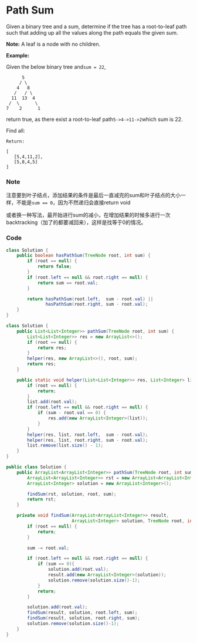 # Path Sum

Given a binary tree and a sum, determine if the tree has a root-to-leaf path such that adding up all the values along the path equals the given sum.

**Note:** A leaf is a node with no children.

**Example:**

Given the below binary tree and`sum = 22`,

```
      5
     / \
    4   8
   /   / \
  11  13  4
 /  \      \
7    2      1
```

return true, as there exist a root-to-leaf path`5->4->11->2`which sum is 22.

Find all:

```
Return:

[
   [5,4,11,2],
   [5,8,4,5]
]
```

### Note

注意要到叶子结点，添加结果的条件是最后一直减完的sum和叶子结点的大小一样，不能是`sum == 0`，因为不然递归会直接return void

或者换一种写法，最开始进行sum的减小，在增加结果的时候多进行一次backtracking（加了的都要减回来），这样是找等于0的情况。

### Code

```java
class Solution {
    public boolean hasPathSum(TreeNode root, int sum) {
        if (root == null) {
            return false;
        }
        if (root.left == null && root.right == null) {
            return sum == root.val;
        }

        return hasPathSum(root.left,  sum - root.val) ||
               hasPathSum(root.right, sum - root.val);
    }
}
```

```java
class Solution {
    public List<List<Integer>> pathSum(TreeNode root, int sum) {
        List<List<Integer>> res = new ArrayList<>();
        if (root == null) {
            return res;
        }
        helper(res, new ArrayList<>(), root, sum);
        return res;
    }

    public static void helper(List<List<Integer>> res, List<Integer> list, TreeNode root, int sum) {
        if (root == null) {
            return;
        }
        list.add(root.val);
        if (root.left == null && root.right == null) {
            if (sum - root.val == 0) {
                res.add(new ArrayList<Integer>(list));
            }
        }
        helper(res, list, root.left,  sum - root.val);
        helper(res, list, root.right, sum - root.val);
        list.remove(list.size() - 1);
    }
}
```

```java
public class Solution {
    public ArrayList<ArrayList<Integer>> pathSum(TreeNode root, int sum) {
        ArrayList<ArrayList<Integer>> rst = new ArrayList<ArrayList<Integer>>();
        ArrayList<Integer> solution = new ArrayList<Integer>();

        findSum(rst, solution, root, sum);
        return rst;
    }

    private void findSum(ArrayList<ArrayList<Integer>> result, 
                         ArrayList<Integer> solution, TreeNode root, int sum){
        if (root == null) {
            return;
        }

        sum -= root.val;

        if (root.left == null && root.right == null) {
            if (sum == 0){
                solution.add(root.val);
                result.add(new ArrayList<Integer>(solution));
                solution.remove(solution.size()-1);
            }
            return;
        }

        solution.add(root.val);
        findSum(result, solution, root.left, sum);
        findSum(result, solution, root.right, sum);
        solution.remove(solution.size()-1);
    }
}
```



